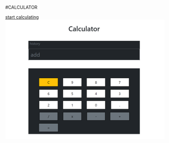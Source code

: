 #CALCULATOR

[start calculating](https://calculator-js-pro.netlify.app/)
![](https://raw.githubusercontent.com/ceyhunresulov/js-calculator/34ba53d0a1dc14e8a642be6592e886024ce681cc/img/calc.png)
